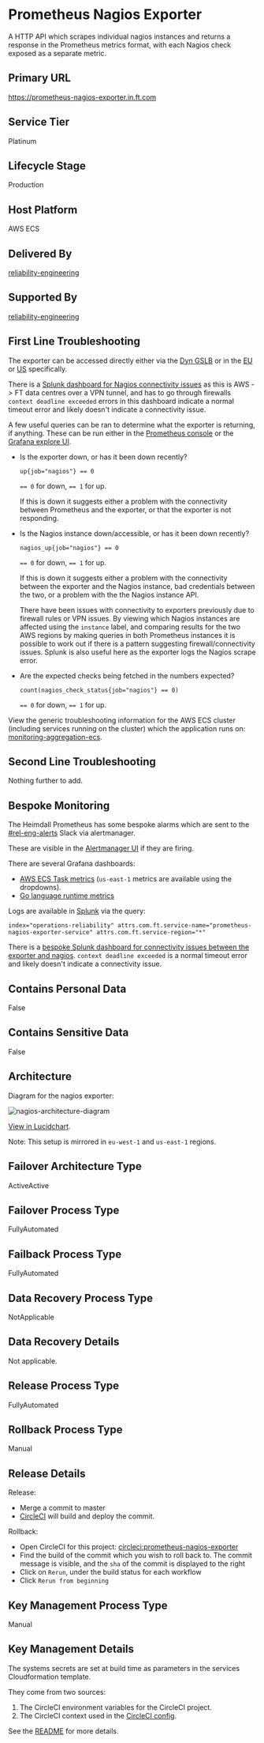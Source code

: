 <!--
    Written in the format prescribed by https://github.com/Financial-Times/runbook.md.
    Any future edits should abide by this format.
-->

# Prometheus Nagios Exporter

A HTTP API which scrapes individual nagios instances and returns a response in the Prometheus metrics format, with each Nagios check exposed as a separate metric.

## Primary URL

<https://prometheus-nagios-exporter.in.ft.com>

## Service Tier

Platinum

## Lifecycle Stage

Production

## Host Platform

AWS ECS

## Delivered By

[reliability-engineering](https://biz-ops.in.ft.com/Team/reliability-engineering)

## Supported By

[reliability-engineering](https://biz-ops.in.ft.com/Team/reliability-engineering)

## First Line Troubleshooting

The exporter can be accessed directly either via the [Dyn GSLB](https://prometheus-nagios-exporter.in.ft.com) or in the [EU](https://prometheus-nagios-exporter-eu-west-1.in.ft.com) or [US](https://prometheus-nagios-exporter-us-east-1.in.ft.com) specifically.

There is a [Splunk dashboard for Nagios connectivity issues](https://financialtimes.splunkcloud.com/en-GB/app/search/prometheus_nagios_exporter_scrape_errors) as this is AWS -> FT data centres over a VPN tunnel, and has to go through firewalls `context deadline exceeded` errors in this dashboard indicate a normal timeout error and likely doesn't indicate a connectivity issue.

A few useful queries can be ran to determine what the exporter is returning, if anything. These can be run either in the [Prometheus console](http://prometheus.in.ft.com/) or the [Grafana explore UI](https://grafana.ft.com/explore?left=%5B%22now-6h%22,%22now%22,%22Operations%20%26%20Reliability%20Prometheus%22,%7B%7D,%7B%22ui%22:%5Btrue,true,true,%22none%22%5D%7D%5D).

-   Is the exporter down, or has it been down recently?

    ```promql
    up{job="nagios"} == 0
    ```

    `== 0` for down, `== 1` for up.

    If this is down it suggests either a problem with the connectivity between Prometheus and the exporter, or that the exporter is not responding.

-   Is the Nagios instance down/accessible, or has it been down recently?

    ```promql
    nagios_up{job="nagios"} == 0
    ```

    `== 0` for down, `== 1` for up.

    If this is down it suggests either a problem with the connectivity between the exporter and the Nagios instance, bad credentials between the two, or a problem with the the Nagios instance API.

    There have been issues with connectivity to exporters previously due to firewall rules or VPN issues. By viewing which Nagios instances are affected using the `instance` label, and comparing results for the two AWS regions by making queries in both Prometheus instances it is possible to work out if there is a pattern suggesting firewall/connectivity issues. Splunk is also useful here as the exporter logs the Nagios scrape error.

-   Are the expected checks being fetched in the numbers expected?

    ```promql
    count(nagios_check_status{job="nagios"} == 0)
    ```

    `== 0` for down, `== 1` for up.

View the generic troubleshooting information for the AWS ECS cluster (including services running on the cluster) which the application runs on: [monitoring-aggregation-ecs](https://github.com/Financial-Times/monitoring-aggregation-ecs/blob/master/documentation/RUNBOOK.md).

## Second Line Troubleshooting

Nothing further to add.

## Bespoke Monitoring

The Heimdall Prometheus has some bespoke alarms which are sent to the [#rel-eng-alerts](https://financialtimes.slack.com/messages/C8QL0GY9J) Slack via alertmanager.

These are visible in the [Alertmanager UI](https://alertmanager.in.ft.com/) if they are firing.

There are several Grafana dashboards:

-   [AWS ECS Task metrics](http://grafana.ft.com/d/YCsaeAFiz/aws-ecs-operations-and-reliability?orgId=1&var-region=eu-west-1&var-cluster=mon-agg-ecs&var-service=mon-agg-ecs-service-prometheus-nagios-exporter-Service-1TAK4JS4KJKM6) (`us-east-1` metrics are available using the dropdowns).
-   [Go language runtime metrics](http://grafana.ft.com/d/c0mUzOcmz/go-processes?orgId=1&var-system=prometheus-nagios-exporter&var-cluster_name=All&var-container=prometheus-nagios-exporter-service&var-task_revision=All&var-instance=All&var-interval=10m)

Logs are available in [Splunk](https://financialtimes.splunkcloud.com/en-GB/app/search/search?q=search%20index%3D%22operations-reliability%22%20%09attrs.com.ft.service-name%3D%22prometheus-nagios-exporter-service%22%20attrs.com.ft.service-region%3D%22*%22&display.page.search.mode=verbose&dispatch.sample_ratio=1&earliest=-1d&latest=now) via the query:

```splunk
index="operations-reliability" attrs.com.ft.service-name="prometheus-nagios-exporter-service" attrs.com.ft.service-region="*"
```

There is a [bespoke Splunk dashboard for connectivity issues between the exporter and nagios](https://financialtimes.splunkcloud.com/en-GB/app/search/prometheus_nagios_exporter_scrape_errors). `context deadline exceeded` is a normal timeout error and likely doesn't indicate a connectivity issue.

## Contains Personal Data

False

## Contains Sensitive Data

False

## Architecture

Diagram for the nagios exporter:

![nagios-architecture-diagram](./documentation/architecture-diagrams/nagios-architecture.png)

[View in Lucidchart](https://www.lucidchart.com/invitations/accept/1c44f0d7-e4fe-4faf-b448-7f773092db92).

Note: This setup is mirrored in `eu-west-1` and `us-east-1` regions.

## Failover Architecture Type

ActiveActive

## Failover Process Type

FullyAutomated

## Failback Process Type

FullyAutomated

## Data Recovery Process Type

NotApplicable

## Data Recovery Details

Not applicable.

## Release Process Type

FullyAutomated

## Rollback Process Type

Manual

## Release Details

Release:

-   Merge a commit to master
-   [CircleCI](https://circleci.com/gh/Financial-Times/workflows/prometheus-nagios-exporter) will build and deploy the commit.

Rollback:

-   Open CircleCI for this project: [circleci:prometheus-nagios-exporter](https://circleci.com/gh/Financial-Times/workflows/prometheus-nagios-exporter)
-   Find the build of the commit which you wish to roll back to. The commit message is visible, and the `sha` of the commit is displayed to the right
-   Click on `Rerun`, under the build status for each workflow
-   Click `Rerun from beginning`

## Key Management Process Type

Manual

## Key Management Details

The systems secrets are set at build time as parameters in the services Cloudformation template.

They come from two sources:

1. The CircleCI environment variables for the CircleCI project.
2. The CircleCI context used in the [CircleCI config](./circleci/config.yml).

See the [README](./README.md) for more details.


